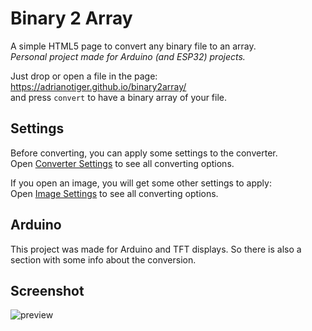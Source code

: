 # Binary 2 Array
A simple HTML5 page to convert any binary file to an array.  
_Personal project made for Arduino (and ESP32) projects._

Just drop or open a file in the page:  
https://adrianotiger.github.io/binary2array/  
and press `convert` to have a binary array of your file.  

## Settings
Before converting, you can apply some settings to the converter.  
Open <a href='settings.md'>Converter Settings</a> to see all converting options.  

If you open an image, you will get some other settings to apply:  
Open <a href='imagesettings.md'>Image Settings</a> to see all converting options.  

## Arduino
This project was made for Arduino and TFT displays. So there is also a section with some info about the conversion.

## Screenshot
![preview](https://user-images.githubusercontent.com/7373079/211860291-09249916-506d-432b-aaa2-6ef4a7221a91.png)
